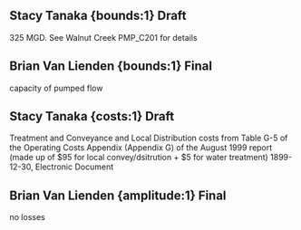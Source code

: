 ## Stacy Tanaka {bounds:1} Draft
325 MGD.  See Walnut Creek PMP_C201 for details

## Brian Van Lienden {bounds:1} Final
capacity of pumped flow

## Stacy Tanaka {costs:1} Draft
Treatment and Conveyance and Local Distribution costs from Table G-5 of the Operating Costs Appendix (Appendix G) of the August 1999 report (made up of $95 for local convey/dsitrution + $5 for water treatment)
1899-12-30, Electronic Document

## Brian Van Lienden {amplitude:1} Final
no losses
